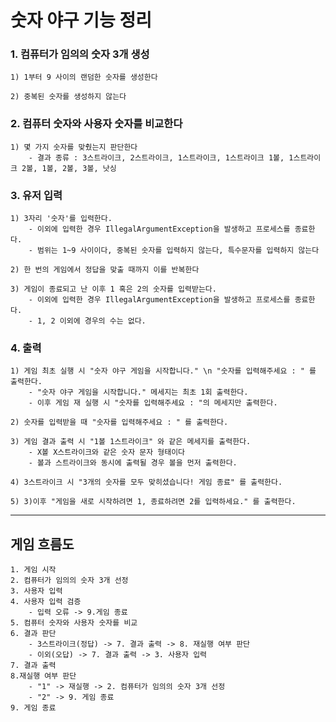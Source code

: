 # 숫자 야구 기능 정리
### 1. 컴퓨터가 임의의 숫자 3개 생성

    1) 1부터 9 사이의 랜덤한 숫자를 생성한다

    2) 중복된 숫자를 생성하지 않는다

### 2. 컴퓨터 숫자와 사용자 숫자를 비교한다

    1) 몇 가지 숫자를 맞췄는지 판단한다
        - 결과 종류 : 3스트라이크, 2스트라이크, 1스트라이크, 1스트라이크 1볼, 1스트라이크 2볼, 1볼, 2볼, 3볼, 낫싱

### 3. 유저 입력
    1) 3자리 '숫자'를 입력한다.
        - 이외에 입력한 경우 IllegalArgumentException을 발생하고 프로세스를 종료한다.
        - 범위는 1~9 사이이다, 중복된 숫자를 입력하지 않는다, 특수문자를 입력하지 않는다

    2) 한 번의 게임에서 정답을 맞출 때까지 이를 반복한다

    3) 게임이 종료되고 난 이후 1 혹은 2의 숫자를 입력받는다.
        - 이외에 입력한 경우 IllegalArgumentException을 발생하고 프로세스를 종료한다.
        - 1, 2 이외에 경우의 수는 없다.


### 4. 출력
    1) 게임 최초 실행 시 "숫자 야구 게임을 시작합니다." \n "숫자를 입력해주세요 : " 를 출력한다.
        - "숫자 야구 게임을 시작합니다." 메세지는 최초 1회 출력한다.
        - 이후 게임 재 실행 시 "숫자를 입력해주세요 : "의 메세지만 출력한다.

    2) 숫자를 입력받을 때 "숫자를 입력해주세요 : " 를 출력한다.

    3) 게임 결과 출력 시 "1볼 1스트라이크" 와 같은 메세지를 출력한다.
        - X볼 X스트라이크와 같은 숫자 문자 형태이다
        - 볼과 스트라이크와 동시에 출력될 경우 볼을 먼저 출력한다.

    4) 3스트라이크 시 "3개의 숫자를 모두 맞히셨습니다! 게임 종료" 를 출력한다.

    5) 3)이후 "게임을 새로 시작하려면 1, 종료하려면 2를 입력하세요." 를 출력한다.

---

## 게임 흐름도

    1. 게임 시작
    2. 컴퓨터가 임의의 숫자 3개 선정
    3. 사용자 입력
    4. 사용자 입력 검증
        - 입력 오류 -> 9.게임 종료
    5. 컴퓨터 숫자와 사용자 숫자를 비교
    6. 결과 판단
        - 3스트라이크(정답) -> 7. 결과 출력 -> 8. 재실행 여부 판단
        - 이외(오답) -> 7. 결과 출력 -> 3. 사용자 입력
    7. 결과 출력
    8.재실행 여부 판단
        - "1" -> 재실행 -> 2. 컴퓨터가 임의의 숫자 3개 선정
        - "2" -> 9. 게임 종료
    9. 게임 종료
